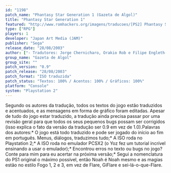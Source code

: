```yaml
---
id: "1198"
patch_name: "Phantasy Star Generation 1 (Gazeta de Algol)"
title: "Phantasy Star Generation 1"
featured: "http://www.romhackers.org/imagens/traducoes/[PS2] Phantasy Star Generation 1 - Gazeta de Algol - 1.jpg"
type: ["RPG"]
players: 1
developer: "Japan Art Media (JAM)"
publisher: "Sega"
release_date: "28/08/2003"
author: ["- Tradutores: Jorge Chernicharo, Orakio Rob e Filipe Engleth- Romhacking: RodolfoRG, Ignitz, CUE e Frédéric \"Tryphod\"- Edição de Imagens: Cris Redfield Fraga e Demi Goldheart"]
group_name: "Gazeta de Algol"
group_site: ""
patch_version: "0.9"
patch_release: "28/08/2003"
patch_format: "ISO traduzida"
patch_status: "Textos: 100% / Acentos: 100% / Gráficos: 100%"
platform: "Console"
system: "Playstation 2"
---
```


Segundo os autores da tradução, todos os textos do jogo estão traduzidos e acentuados, e as mensagens em forma de gráfico foram editadas. Apesar de tudo do jogo estar traduzido, a tradução ainda precisa passar por uma revisão geral para que todos os seus pequenos bugs possam ser corrigidos (isso explica o fato da versão da tradução ser 0.9 em vez de 1.0).Palavras dos autores:* O jogo está todo traduzido e pode ser jogado do início ao fim em português. Menus, diálogos, traduzimos tudo;* A ISO roda no Playstation 2;* A ISO roda no emulador PCSX2 (o Yoz fez um tutorial incrível ensinando a usar o emulador);* Encontrou erros no texto ou bugs no jogo? Conte para mim para eu acertar na próxima versão;* Segui a nomenclatura do PS1 original o máximo possível, então Noah é Noah mesmo e as magias estão no estilo Fogo 1, 2 e 3, em vez de Flare, GiFlare e sei-lá-o-que-Flare.